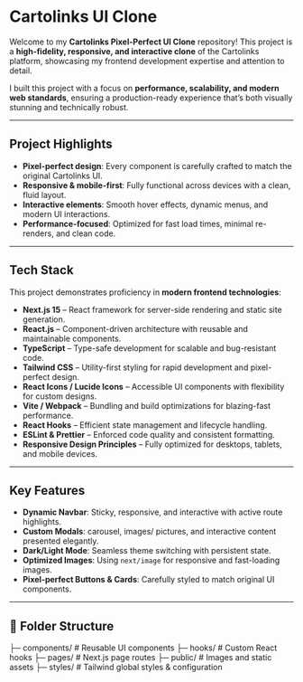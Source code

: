 # Cartolinks UI Clone

Welcome to my **Cartolinks Pixel-Perfect UI Clone** repository! This project is a **high-fidelity, responsive, and interactive clone** of the Cartolinks platform, showcasing my frontend development expertise and attention to detail.  

I built this project with a focus on **performance, scalability, and modern web standards**, ensuring a production-ready experience that’s both visually stunning and technically robust.

---

## Project Highlights

- **Pixel-perfect design**: Every component is carefully crafted to match the original Cartolinks UI.
- **Responsive & mobile-first**: Fully functional across devices with a clean, fluid layout.
- **Interactive elements**: Smooth hover effects, dynamic menus, and modern UI interactions.
- **Performance-focused**: Optimized for fast load times, minimal re-renders, and clean code.

---

## Tech Stack

This project demonstrates proficiency in **modern frontend technologies**:

- **Next.js 15** – React framework for server-side rendering and static site generation.
- **React.js** – Component-driven architecture with reusable and maintainable components.
- **TypeScript** – Type-safe development for scalable and bug-resistant code.
- **Tailwind CSS** – Utility-first styling for rapid development and pixel-perfect design.
- **React Icons / Lucide Icons** – Accessible UI components with flexibility for custom designs.
- **Vite / Webpack** – Bundling and build optimizations for blazing-fast performance.
- **React Hooks** – Efficient state management and lifecycle handling.
- **ESLint & Prettier** – Enforced code quality and consistent formatting.
- **Responsive Design Principles** – Fully optimized for desktops, tablets, and mobile devices.

---

## Key Features

- **Dynamic Navbar**: Sticky, responsive, and interactive with active route highlights.
- **Custom Modals**: carousel, images/ pictures, and interactive content presented elegantly.
- **Dark/Light Mode**: Seamless theme switching with persistent state.
- **Optimized Images**: Using `next/image` for responsive and fast-loading images.
- **Pixel-perfect Buttons & Cards**: Carefully styled to match original UI components.

---

## 📂 Folder Structure

├─ components/ # Reusable UI components
├─ hooks/ # Custom React hooks
├─ pages/ # Next.js page routes
├─ public/ # Images and static assets
├─ styles/ # Tailwind global styles & configuration
